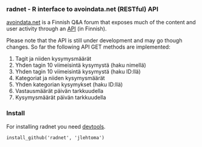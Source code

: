 ### radnet - R interface to avoindata.net (RESTful) API

[avoindata.net](http://avoindata.net/) is a Finnish Q&A forum that exposes much of the content and user activity through an [API](http://avoindata.net/dashboard/api/v1/) (in Finnish).

Please note that the API is still under development and may go though changes.
So far the following API GET methods are implemented:  

1. Tagit ja niiden kysymysmäärät
2. Yhden tagin 10 viimeisintä kysymystä (haku nimellä)
3. Yhden tagin 10 viimeisintä kysymystä (haku ID:llä)
4. Kategoriat ja niiden kysymysmäärät
5. Yhden kategorian kysymykset (haku ID:llä)
6. Vastausmäärät päivän tarkkuudella
7. Kysymysmäärät päivän tarkkuudella

### Install

For installing radnet you need [devtools](https://github.com/hadley/devtools).

```
install_github('radnet', 'jlehtoma')
```
